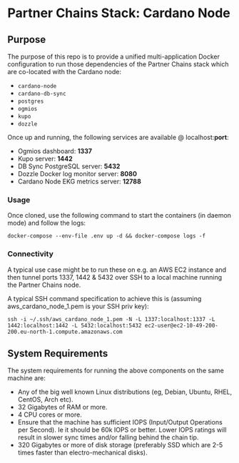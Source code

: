 # Partner Chains Stack: Cardano Node

## Purpose

The purpose of this repo is to provide a unified multi-application Docker configuration to run those dependencies of the Partner Chains stack which are co-located with the Cardano node:

* `cardano-node` 
* `cardano-db-sync`
* `postgres` 
* `ogmios`
* `kupo`
* `dozzle`

Once up and running, the following services are available @ localhost:**port**:

* Ogmios dashboard: **1337**
* Kupo server: **1442** 
* DB Sync PostgreSQL server: **5432**
* Dozzle Docker log monitor server: **8080**
* Cardano Node EKG metrics server: **12788**

### Usage

Once cloned, use the following command to start the containers (in daemon mode) and follow the logs:
```
docker-compose --env-file .env up -d && docker-compose logs -f
```
### Connectivity

A typical use case might be to run these on e.g. an AWS EC2 instance and then tunnel ports 1337, 1442 & 5432 over SSH to a local machine running the Partner Chains node.

A typical SSH command specification to achieve this is (assuming aws_cardano_node_1.pem is your SSH priv key):

```
ssh -i ~/.ssh/aws_cardano_node_1.pem -N -L 1337:localhost:1337 -L 1442:localhost:1442 -L 5432:localhost:5432 ec2-user@ec2-10-49-200-200.eu-north-1.compute.amazonaws.com
```

## System Requirements

The system requirements for running the above components on the same machine are:

* Any of the big well known Linux distributions (eg, Debian, Ubuntu, RHEL, CentOS, Arch
  etc).
* 32 Gigabytes of RAM or more.
* 4 CPU cores or more.
* Ensure that the machine has sufficient IOPS (Input/Output Operations per Second). Ie it should be
  60k IOPS or better. Lower IOPS ratings will result in slower sync times and/or falling behind the
  chain tip.
* 320 Gigabytes or more of disk storage (preferably SSD which are 2-5 times faster than
  electro-mechanical disks).
